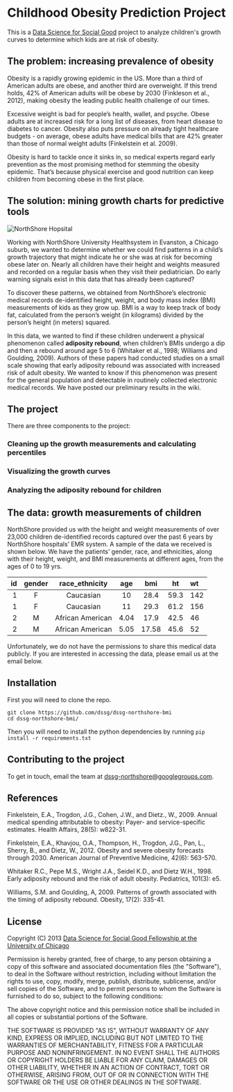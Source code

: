 # Childhood Obesity Prediction Project
This is a [Data Science for Social Good](http://www.dssg.io) project to analyze children's growth curves to determine which kids are at risk of obesity.

## The problem: increasing prevalence of obesity

Obesity is a rapidly growing epidemic in the US. More than a third of American adults are obese, and another third are overweight. If this trend holds, 42% of American adults will be obese by 2030 (Finkleson et al., 2012), making obesity the leading public health challenge of our times.

Excessive weight is bad for people’s health, wallet, and psyche. Obese adults are at increased risk for a long list of diseases, from heart disease to diabetes to cancer. Obesity also puts pressure on already tight healthcare budgets - on average, obese adults have medical bills that are 42% greater than those of normal weight adults (Finkelstein et al. 2009). 

Obesity is hard to tackle once it sinks in, so medical experts regard early prevention as the most promising method for stemming the obesity epidemic. That’s because physical exercise and good nutrition can keep children from becoming obese in the first place.

## The solution: mining growth charts for predictive tools

![NorthShore Hopsital](http://dssg.io/img/partners/northshore.jpg)

Working with NorthShore University Healthsystem in Evanston, a Chicago suburb, we wanted to determine whether we could find patterns in a child’s growth trajectory that might indicate he or she was at risk for becoming obese later on. Nearly all children have their height and weights measured and recorded on a regular basis when they visit their pediatrician. Do early warning signals exist in this data that has already been captured?

To discover these patterns, we obtained from NorthShore’s electronic medical records de-identified height, weight, and body mass index (BMI) measurements of kids as they grow up. BMI is a way to keep track of body fat, calculated from the person’s weight (in kilograms) divided by the person’s height (in meters) squared. 

In this data, we wanted to find if these children underwent a physical phenomenon called **adiposity rebound**, when children’s BMIs undergo a dip and then a rebound around age 5 to 6 (Whitaker et al., 1998; Williams and Goulding, 2009). Authors of these papers had conducted studies on a small scale showing that early adiposity rebound was associated with increased risk of adult obesity. We wanted to know if this phenomenon was present for the general population and detectable in routinely collected electronic medical records. We have posted our preliminary results in the wiki.

## The project

There are three components to the project:

### Cleaning up the growth measurements and calculating percentiles

### Visualizing the growth curves


### Analyzing the adiposity rebound for children

## The data: growth measurements of children

NorthShore provided us with the height and weight measurements of over 23,000 children de-identified records captured over the past 6 years by NorthShore hospitals’ EMR system. A sample of the data we received is shown below. We have the patients’ gender, race, and ethnicities, along with their height, weight, and BMI measurements at different ages, from the ages of 0 to 19 yrs.

|id | gender | race_ethnicity | age | bmi | ht | wt |
|------:|:-----:|:-------:|:-----:|:-----:|:---:|:---|
|1	|F 	|Caucasian	|10	|28.4	|59.3	|142|
|1	|F	|Caucasian	|11	|29.3	|61.2	|156|
|2	|M	|African American	|4.04	|17.9	|42.5	|46|
|2	|M	|African American	|5.05	|17.58	|45.6	|52|

Unfortunately, we do not have the permissions to share this medical data publicly. If you are interested in accessing the data, please email us at the email below.

## Installation 

First you will need to clone the repo. 
````
git clone https://github.com/dssg/dssg-northshore-bmi
cd dssg-northshore-bmi/
````

Then you will need to install the python dependencies by running `pip install -r requirements.txt`

## Contributing to the project

To get in touch, email the team at dssg-northshore@googlegroups.com.

## References

Finkelstein, E.A., Trogdon, J.G., Cohen, J.W., and Dietz., W., 2009. Annual medical spending attributable to obesity: Payer- and service-specific estimates. Health Affairs, 28(5): w822-31.

Finkelstein, E.A., Khavjou, O.A., Thompson, H., Trogdon, J.G., Pan, L., Sherry, B., and Dietz, W., 2012. Obesity and severe obesity forecasts through 2030. American Journal of Preventive Medicine, 42(6): 563-570.

Whitaker R.C., Pepe M.S., Wright J.A., Seidel K.D., and Dietz W.H., 1998. Early adiposity rebound and the risk of adult obesity. Pediatrics, 101(3): e5.

Williams, S.M. and Goulding, A, 2009. Patterns of growth associated with the timing of adiposity rebound. Obesity, 17(2): 335-41.

## License 

Copyright (C) 2013 [Data Science for Social Good Fellowship at the University of Chicago](http://dssg.io)

Permission is hereby granted, free of charge, to any person obtaining a copy of this software and associated documentation files (the "Software"), to deal in the Software without restriction, including without limitation the rights to use, copy, modify, merge, publish, distribute, sublicense, and/or sell copies of the Software, and to permit persons to whom the Software is furnished to do so, subject to the following conditions:

The above copyright notice and this permission notice shall be included in all copies or substantial portions of the Software.

THE SOFTWARE IS PROVIDED "AS IS", WITHOUT WARRANTY OF ANY KIND, EXPRESS OR IMPLIED, INCLUDING BUT NOT LIMITED TO THE WARRANTIES OF MERCHANTABILITY, FITNESS FOR A PARTICULAR PURPOSE AND NONINFRINGEMENT. IN NO EVENT SHALL THE AUTHORS OR COPYRIGHT HOLDERS BE LIABLE FOR ANY CLAIM, DAMAGES OR OTHER LIABILITY, WHETHER IN AN ACTION OF CONTRACT, TORT OR OTHERWISE, ARISING FROM, OUT OF OR IN CONNECTION WITH THE SOFTWARE OR THE USE OR OTHER DEALINGS IN THE SOFTWARE.


